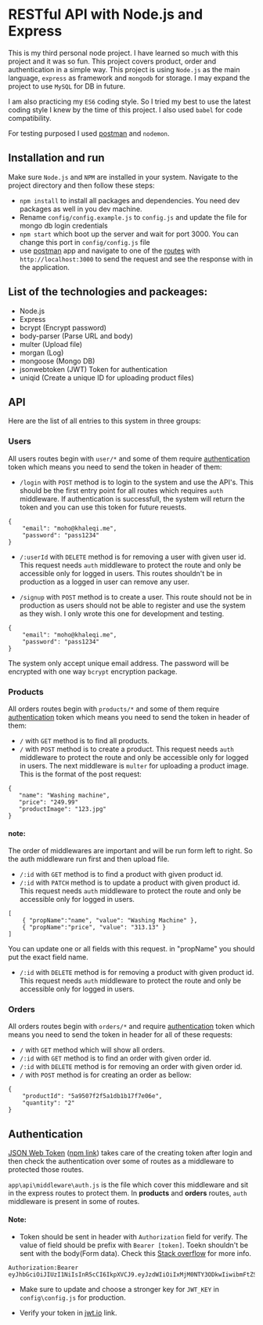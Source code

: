 # RESTful API with Node.js and Express
This is my third personal node project. I have learned so much with this project and it was so fun. This project covers product, order and authentication in a simple way. This project is using `Node.js` as the main language, `express` as framework and `mongodb` for storage. I may expand the project to use `MySQL` for DB in future.

I am also practicing my `ES6` coding style. So I tried my best to use the latest coding style I knew by the time of this project. I also used `babel` for code compatibility.

For testing purposed I used [postman](https://www.getpostman.com) and `nodemon`.

## Installation and run
Make sure `Node.js` and `NPM` are installed in your system. Navigate to the project directory and then follow these steps:
- `npm install` to install all packages and dependencies. You need dev packages as well in you dev machine.
- Rename `config/config.example.js` to `config.js` and update the file for mongo db login credentials
- `npm start` which boot up the server and wait for port 3000. You can change this port in `config/config.js` file
- use [postman](https://www.getpostman.com) app and navigate to one of the [routes](#API) with `http://localhost:3000` to send the request and see the response with in the application.

## List of the technologies and packeages:
- Node.js
- Express
- bcrypt (Encrypt password)
- body-parser (Parse URL and body)
- multer (Upload file)
- morgan (Log)
- mongoose (Mongo DB)
- jsonwebtoken (JWT) Token for authentication
- uniqid (Create a unique ID for uploading product files)


## API
Here are the list of all entries to this system in three groups:
### Users
All users routes begin with `user/*` and some of them require [authentication](#Authentication) token which means you need to send the token in header of them:


- `/login` with `POST` method is to login to the system and use the API's. This should be the first entry point for all routes which requires `auth` middleware. If authentication is successfull, the system will return the token and you can use this token for future reuests.
```
{
	"email": "moho@khaleqi.me",
	"password": "pass1234"
}
```

- `/:userId` with `DELETE` method is for removing a user with given user id. This request needs `auth` middleware to protect the route and only be accessible only for logged in users. This routes shouldn't be in production as a logged in user can remove any user.

- `/signup` with `POST` method is to create a user. This route should not be in production as users should not be able to register and use the system as they wish. I only wrote this one for development and testing.
```
{
	"email": "moho@khaleqi.me",
	"password": "pass1234"
}
```
The system only accept unique email address. The password will be encrypted with one way `bcrypt` encryption package.

### Products
All orders routes begin with `products/*` and some of them require [authentication](#Authentication) token which means you need to send the token in header of them:

- `/` with `GET` method is to find all products.
- `/` with `POST` method is to create a product. This request needs `auth` middleware to protect the route and only be accessible only for logged in users. The next middleware is `multer` for uploading a product image. This is the format of the post request:
 ```
{
	"name": "Washing machine",
	"price": "249.99"
	"productImage": "123.jpg"
}
```
#### note:
 The order of middlewares are important and will be run form left to right. So the auth middleware run first and then upload file.

- `/:id` with `GET` method is to find a product with given product id.
-  `/:id` with `PATCH` method is to update a product with given product id. This request needs `auth` middleware to protect the route and only be accessible only for logged in users.

```
[
    { "propName":"name", "value": "Washing Machine" },
    { "propName":"price", "value": "313.13" }
]
```

You can update one or all fields with this request. in "propName" you should put the exact field name.
- `/:id` with `DELETE` method is for removing a product with given product id. This request needs `auth` middleware to protect the route and only be accessible only for logged in users.
### Orders
All orders routes begin with `orders/*` and require [authentication](#Authentication) token which means you need to send the token in header for all of these requests:

- `/` with `GET` method which will show all orders.
- `/:id` with `GET` method is to find an order with given order id.
- `/:id` with `DELETE` method is for removing an order with given order id.
- `/` with `POST` method is for creating an order as bellow:
```
{
	"productId": "5a9507f2f5a1db1b17f7e06e",
	"quantity": "2"
}
```


## Authentication
[JSON Web Token](https://jwt.io) ([npm link](https://www.npmjs.com/package/jsonwebtoken)) takes care of the creating token after login and then check the authentication over some of routes as a middleware to protected those routes.

`app\api\middleware\auth.js` is the file which cover this middleware and sit in the express routes to protect them. In **products** and **orders** routes, `auth` middleware is present in some of routes.

#### Note:
- Token should be sent in header with `Authorization` field for verify. The value of field should be prefix with `Bearer [token]`. Toekn shouldn't be sent with the body(Form data). Check this [Stack overflow](https://stackoverflow.com/questions/42966193/bearer-before-token-in-jwt#answer-42966303) for more info.

```
Authorization:Bearer eyJhbGciOiJIUzI1NiIsInR5cCI6IkpXVCJ9.eyJzdWIiOiIxMjM0NTY3ODkwIiwibmFtZSI6IkpvaG4gRG9lIiwiaWF0IjoxNTE2MjM5MDIyfQ.XbPfbIHMI6arZ3Y922BhjWgQzWXcXNrz0ogtVhfEd2o
```
- Make sure to update and choose a stronger key for `JWT_KEY` in `config\config.js` for production.

- Verify your token in [jwt.io](https://jwt.io) link.

